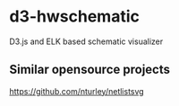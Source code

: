 # d3-hwschematic
D3.js and ELK based schematic visualizer


## Similar opensource projects

https://github.com/nturley/netlistsvg
